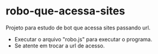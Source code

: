 # robo-que-acessa-sites
 Projeto para estudo de bot que acessa sites passando url.

 - Executar o arquivo "robo.js" para executar o programa.
 - Se atente em trocar a url de acesso.
